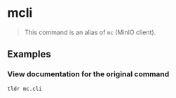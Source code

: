 # mcli

> This command is an alias of `mc` (MinIO client).

## Examples

### View documentation for the original command

```bash
tldr mc.cli
```
